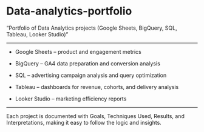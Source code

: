 # Data-analytics-portfolio
“Portfolio of Data Analytics projects (Google Sheets, BigQuery, SQL, Tableau, Looker Studio)”

---


- Google Sheets – product and engagement metrics

- BigQuery – GA4 data preparation and conversion analysis

- SQL – advertising campaign analysis and query optimization

- Tableau – dashboards for revenue, cohorts, and delivery analysis

- Looker Studio – marketing efficiency reports

---
  Each project is documented with Goals, Techniques Used, Results, and Interpretations, making it easy to follow the logic and insights.
